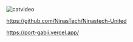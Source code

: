 




<!---
ruthss0/ruthss0 is a ✨ special ✨ repository because its `README.md` (this file) appears on your GitHub profile.
You can click the Preview link to take a look at your changes.
--->
![catvideo](https://github.com/ruthss0/ruthss0/assets/82294375/99dee2b2-e34d-4521-99b4-b30ee6f7ef35)




https://github.com/NinasTech/Ninastech-United

https://port-gabii.vercel.app/ 






